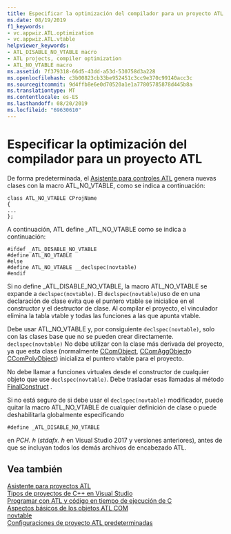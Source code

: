 ```yaml
---
title: Especificar la optimización del compilador para un proyecto ATL
ms.date: 08/19/2019
f1_keywords:
- vc.appwiz.ATL.optimization
- vc.appwiz.ATL.vtable
helpviewer_keywords:
- ATL_DISABLE_NO_VTABLE macro
- ATL projects, compiler optimization
- ATL_NO_VTABLE macro
ms.assetid: 7f379318-66d5-43dd-a53d-530758d3a228
ms.openlocfilehash: c3b00823cb33be952451c3cc9e370c99140acc3c
ms.sourcegitcommit: 9d4ffb8e6e0d70520a1e1a77805785878d445b8a
ms.translationtype: MT
ms.contentlocale: es-ES
ms.lasthandoff: 08/20/2019
ms.locfileid: "69630610"
---
```

# <a name="specifying-compiler-optimization-for-an-atl-project"></a>Especificar la optimización del compilador para un proyecto ATL

De forma predeterminada, el [Asistente para controles ATL](../../atl/reference/atl-control-wizard.md) genera nuevas clases con la macro ATL_NO_VTABLE, como se indica a continuación:

```
class ATL_NO_VTABLE CProjName
{
...
};
```

A continuación, ATL define _ATL_NO_VTABLE como se indica a continuación:

```
#ifdef _ATL_DISABLE_NO_VTABLE
#define ATL_NO_VTABLE
#else
#define ATL_NO_VTABLE __declspec(novtable)
#endif
```

Si no define _ATL_DISABLE_NO_VTABLE, la macro ATL_NO_VTABLE se expande a `declspec(novtable)`. El `declspec(novtable)`uso de en una declaración de clase evita que el puntero vtable se inicialice en el constructor y el destructor de clase. Al compilar el proyecto, el vinculador elimina la tabla vtable y todas las funciones a las que apunta vtable.

Debe usar ATL_NO_VTABLE y, por consiguiente `declspec(novtable)`, solo con las clases base que no se pueden crear directamente. `declspec(novtable)` No debe utilizar con la clase más derivada del proyecto, ya que esta clase (normalmente [CComObject](../../atl/reference/ccomobject-class.md), [CComAggObject](../../atl/reference/ccomaggobject-class.md)o [CComPolyObject](../../atl/reference/ccompolyobject-class.md)) inicializa el puntero vtable para el proyecto.

No debe llamar a funciones virtuales desde el constructor de cualquier objeto que use `declspec(novtable)`. Debe trasladar esas llamadas al método [FinalConstruct](ccomobjectrootex-class.md#finalconstruct) .

Si no está seguro de si debe usar el `declspec(novtable)` modificador, puede quitar la macro ATL_NO_VTABLE de cualquier definición de clase o puede deshabilitarla globalmente especificando

```
#define _ATL_DISABLE_NO_VTABLE
```

en *PCH. h* (*stdafx. h* en Visual Studio 2017 y versiones anteriores), antes de que se incluyan todos los demás archivos de encabezado ATL.

## <a name="see-also"></a>Vea también

[Asistente para proyectos ATL](../../atl/reference/atl-project-wizard.md)<br/>
[Tipos de proyectos de C++ en Visual Studio](../../build/reference/visual-cpp-project-types.md)<br/>
[Programar con ATL y código en tiempo de ejecución de C](../../atl/programming-with-atl-and-c-run-time-code.md)<br/>
[Aspectos básicos de los objetos ATL COM](../../atl/fundamentals-of-atl-com-objects.md)<br/>
[novtable](../../cpp/novtable.md)<br/>
[Configuraciones de proyecto ATL predeterminadas](../../atl/reference/default-atl-project-configurations.md)
